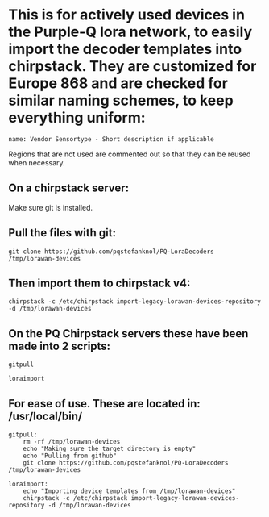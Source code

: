 # This is for actively used devices in the Purple-Q lora network, to easily import the decoder templates into chirpstack. They are customized for Europe 868 and are checked for similar naming schemes, to keep everything uniform:

    name: Vendor Sensortype - Short description if applicable
  Regions that are not used are commented out so that they can be reused when necessary.

  ## On a chirpstack server:
  
  Make sure git is installed.
  
  ## Pull the files with git:
  
    git clone https://github.com/pqstefanknol/PQ-LoraDecoders /tmp/lorawan-devices

  ## Then import them to chirpstack v4:
  
    chirpstack -c /etc/chirpstack import-legacy-lorawan-devices-repository -d /tmp/lorawan-devices



  ## On the PQ Chirpstack servers these have been made into 2 scripts:
  
    gitpull
  
    loraimport
  
  ## For ease of use. These are located in: /usr/local/bin/
    gitpull:
        rm -rf /tmp/lorawan-devices
        echo "Making sure the target directory is empty"
        echo "Pulling from github"
        git clone https://github.com/pqstefanknol/PQ-LoraDecoders /tmp/lorawan-devices

    loraimport:
        echo "Importing device templates from /tmp/lorawan-devices"
        chirpstack -c /etc/chirpstack import-legacy-lorawan-devices-repository -d /tmp/lorawan-devices


        
